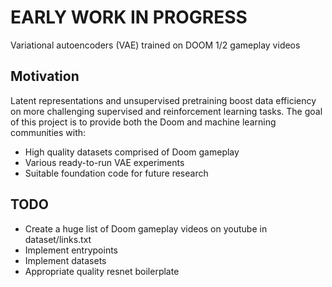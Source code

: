 # EARLY WORK IN PROGRESS

Variational autoencoders (VAE) trained on DOOM 1/2 gameplay videos

## Motivation
Latent representations and unsupervised pretraining boost data efficiency on more challenging supervised and reinforcement learning tasks. The goal of this project is to provide both the Doom and machine learning communities with:
- High quality datasets comprised of Doom gameplay
- Various ready-to-run VAE experiments
- Suitable foundation code for future research

## TODO
- Create a huge list of Doom gameplay videos on youtube in dataset/links.txt
- Implement entrypoints
- Implement datasets
- Appropriate quality resnet boilerplate

